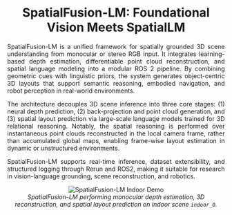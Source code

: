 <div align="center">

# SpatialFusion-LM: Foundational Vision Meets SpatialLM

</div>

<div align="justify">

SpatialFusion-LM is a unified framework for spatially grounded 3D scene understanding from monocular or stereo RGB input. It integrates learning-based depth estimation, differentiable point cloud reconstruction, and spatial language modeling into a modular ROS 2 pipeline. By combining geometric cues with linguistic priors, the system generates object-centric 3D layouts that support semantic reasoning, embodied navigation, and robot perception in real-world environments.

The architecture decouples 3D scene inference into three core stages: (1) neural depth prediction, (2) back-projection and point cloud generation, and (3) spatial layout prediction via large-scale language models trained for 3D relational reasoning. Notably, the spatial reasoning is performed over instantaneous point clouds reconstructed in the local camera frame, rather than accumulated global maps, enabling frame-wise layout estimation in dynamic or unstructured environments.

SpatialFusion-LM supports real-time inference, dataset extensibility, and structured logging through Rerun and ROS2, making it suitable for research in vision-language grounding, scene reconstruction, and robotics.

</div>

<p align="center">
  <img src="media/demo_mono_indoor_0.gif" alt="SpatialFusion-LM Indoor Demo" style="max-width: 100%; height: auto;"/><br/>
  <em>SpatialFusion-LM performing monocular depth estimation, 3D reconstruction, and spatial layout prediction on indoor scene <code>indoor_0</code>.</em>
</p>
